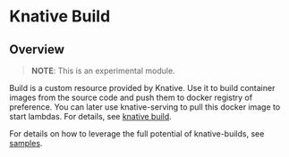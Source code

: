 # Knative Build

## Overview

>**NOTE**: This is an experimental module.

Build is a custom resource provided by Knative. Use it to build container images from the source code and push them to docker registry of preference. You can later use knative-serving to pull this docker image to start lambdas. For details, see [knative build](https://github.com/knative/docs/tree/master/docs/build).

For details on how to leverage the full potential of knative-builds, see [samples](https://github.com/knative/build/tree/master/test).
